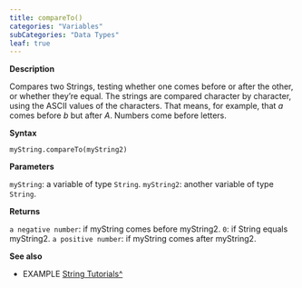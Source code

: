 ```yaml
---
title: compareTo()
categories: "Variables"
subCategories: "Data Types"
leaf: true
---
```


**Description**

Compares two Strings, testing whether one comes before or after the
other, or whether they’re equal. The strings are compared character by
character, using the ASCII values of the characters. That means, for
example, that *a* comes before *b* but after *A*. Numbers come before
letters.

**Syntax**

`myString.compareTo(myString2)`

**Parameters**

`myString`: a variable of type `String`.
`myString2`: another variable of type `String`.

**Returns**

`a negative number`: if myString comes before myString2.
`0`: if String equals myString2.
`a positive number`: if myString comes after myString2.

**See also**

-   EXAMPLE [String
    Tutorials^](https://www.arduino.cc/en/Tutorial/BuiltInExamples#strings)
